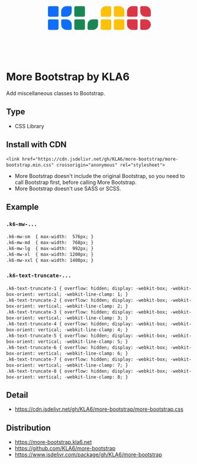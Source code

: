 <p align="center"><br><br><br><br>
<img src="https://raw.githubusercontent.com/KLA6/more-bootstrap/main/index_logo.svg" height="64">
<br><br><br><br><br></p>

# More Bootstrap by KLA6
Add miscellaneous classes to Bootstrap.

## Type
- CSS Library

## Install with CDN
```
<link href="https://cdn.jsdelivr.net/gh/KLA6/more-bootstrap/more-bootstrap.min.css" crossorigin="anonymous" rel="stylesheet">
```
- More Bootstrap doesn't include the original Bootstrap, so you need to call Bootstrap first, before calling More Bootstrap.
- More Bootstrap doesn't use SASS or SCSS.

## Example

### `.k6-mw-...`
```
.k6-mw-sm  { max-width:  576px; }
.k6-mw-md  { max-width:  768px; }
.k6-mw-lg  { max-width:  992px; }
.k6-mw-xl  { max-width: 1200px; }
.k6-mw-xxl { max-width: 1400px; }
```
### `.k6-text-truncate-...`
```
.k6-text-truncate-1 { overflow: hidden; display: -webkit-box; -webkit-box-orient: vertical; -webkit-line-clamp: 1; }
.k6-text-truncate-2 { overflow: hidden; display: -webkit-box; -webkit-box-orient: vertical; -webkit-line-clamp: 2; }
.k6-text-truncate-3 { overflow: hidden; display: -webkit-box; -webkit-box-orient: vertical; -webkit-line-clamp: 3; }
.k6-text-truncate-4 { overflow: hidden; display: -webkit-box; -webkit-box-orient: vertical; -webkit-line-clamp: 4; }
.k6-text-truncate-5 { overflow: hidden; display: -webkit-box; -webkit-box-orient: vertical; -webkit-line-clamp: 5; }
.k6-text-truncate-6 { overflow: hidden; display: -webkit-box; -webkit-box-orient: vertical; -webkit-line-clamp: 6; }
.k6-text-truncate-7 { overflow: hidden; display: -webkit-box; -webkit-box-orient: vertical; -webkit-line-clamp: 7; }
.k6-text-truncate-8 { overflow: hidden; display: -webkit-box; -webkit-box-orient: vertical; -webkit-line-clamp: 8; }
```

## Detail
- https://cdn.jsdelivr.net/gh/KLA6/more-bootstrap/more-bootstrap.css

## Distribution
- https://more-bootstrap.kla6.net
- https://github.com/KLA6/more-bootstrap
- https://www.jsdelivr.com/package/gh/KLA6/more-bootstrap
